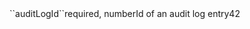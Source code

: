 <tr><td>``auditLogId``</td><td>required, number</td><td>Id of an audit log entry</td><td>42</td><td></td></tr>
<!-- tr><td>``category``</td><td>optional, string</td><td>Category of the audit log entry. Possible value are 
<ul><li>"INVENTORY"</li>
    <li>"CONTROLLER"</li>
    <li>"DAILYPLAN"</li>
    <li>"DEPLOYMENT"</li>
    <li>"DOCUMENTATIONS"</li>
    <li>"CERTIFICATES"</li>
</ul>
</td><td>"INVENTORY"</td><td></td></tr -->
